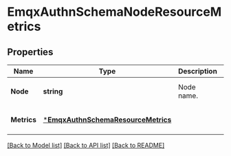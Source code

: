 # EmqxAuthnSchemaNodeResourceMetrics

## Properties
Name | Type | Description | Notes
------------ | ------------- | ------------- | -------------
**Node** | **string** | Node name. | [optional] [default to null]
**Metrics** | [***EmqxAuthnSchemaResourceMetrics**](emqx_authn_schema.resource_metrics.md) |  | [optional] [default to null]

[[Back to Model list]](../README.md#documentation-for-models) [[Back to API list]](../README.md#documentation-for-api-endpoints) [[Back to README]](../README.md)

